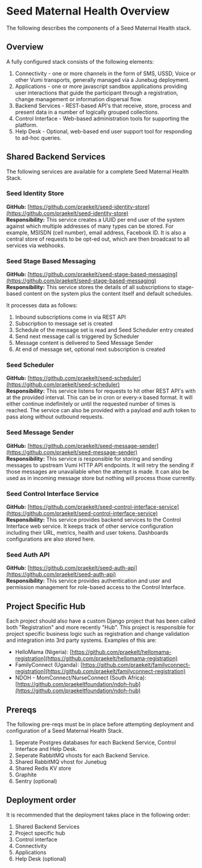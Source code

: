 # Seed Maternal Health Overview

The following describes the components of a Seed Maternal Health stack.


## Overview

A fully configured stack consists of the following elements:

1. Connectivity - one or more channels in the form of SMS, USSD, Voice or other
Vumi transports, generally managed via a Junebug deployment.
2. Applications - one or more javascript sandbox applications providing user
interactions that guide the participant through a registration, change management or
information dispersal flow.
3. Backend Services - REST-based API's that receive, store, process and present data in
a number of logically grouped collections.
4. Control Interface - Web-based administration tools for supporting the platform.
5. Help Desk - Optional, web-based end user support tool for responding to ad-hoc queries.


## Shared Backend Services

The following services are available for a complete Seed Maternal Health Stack.

### Seed Identity Store

**GitHub:** [https://github.com/praekelt/seed-identity-store](https://github.com/praekelt/seed-identity-store)  
**Responsibility:** This service creates a UUID per end user of the system against
which multiple addresses of many types can be stored. For example, MSISDN (cell number),
email address, Facebook ID. It is also a central store of requests to be opt-ed out,
which are then broadcast to all services via webhooks.   


### Seed Stage Based Messaging

**GitHub:** [https://github.com/praekelt/seed-stage-based-messaging](https://github.com/praekelt/seed-stage-based-messaging)  
**Responsibility:** This service stores the details of all subscriptions to
stage-based content on the system plus the content itself and default schedules.

It processes data as follows:
1. Inbound subscriptions come in via REST API
2. Subscription to message set is created
3. Schedule of the message set is read and Seed Scheduler entry created
4. Send next message call is triggered by Scheduler
5. Message content is delivered to Seed Message Sender
6. At end of message set, optional next subscription is created

### Seed Scheduler

**GitHub:** [https://github.com/praekelt/seed-scheduler](https://github.com/praekelt/seed-scheduler)  
**Responsibility:** This service listens for requests to hit other REST API's with
at the provided interval. This can be in cron or every-x based format. It will
either continue indefinitely or until the requested number of times is reached.
The service can also be provided with a payload and auth token to pass along
without outbound requests.

### Seed Message Sender

**GitHub:** [https://github.com/praekelt/seed-message-sender](https://github.com/praekelt/seed-message-sender)  
**Responsibility:** This service is responsible for storing and sending messages to
upstream Vumi HTTP API endpoints. It will retry the sending if those messages are
unavailable when the attempt is made. It can also be used as in incoming message
store but nothing will process those currently.

### Seed Control Interface Service

**GitHub:** [https://github.com/praekelt/seed-control-interface-service](https://github.com/praekelt/seed-control-interface-service)  
**Responsibility:** This service provides backend services to the Control Interface
web service. It keeps track of other service configuration including their URL,
metrics, health and user tokens. Dashboards configurations are also stored here.


### Seed Auth API

**GitHub:** [https://github.com/praekelt/seed-auth-api](https://github.com/praekelt/seed-auth-api)  
**Responsibility:** This service provides authentication and user and permission
management for role-based access to the Control Interface.


## Project Specific Hub

Each project should also have a custom Django project that has been called both
"Registration" and more recently "Hub". This project is responsible for project
specific business logic such as registration and change validation and integration
into 3rd party systems. Examples of this are:

* HelloMama (Nigeria): [https://github.com/praekelt/hellomama-registration](https://github.com/praekelt/hellomama-registration)
* FamilyConnect (Uganda): [https://github.com/praekelt/familyconnect-registration](https://github.com/praekelt/familyconnect-registration)
* NDOH - MomConnect/NurseConnect (South Africa): [https://github.com/praekeltfoundation/ndoh-hub](https://github.com/praekeltfoundation/ndoh-hub)


## Prereqs

The following pre-reqs must be in place before attempting deployment and configuration
of a Seed Maternal Health Stack.

1. Seperate Postgres databases for each Backend Service, Control Interface and Help Desk.
2. Seperate RabbitMQ vhosts for each Backend Service.
3. Shared RabbitMQ vhost for Junebug
4. Shared Redis KV store
5. Graphite
6. Sentry (optional)


## Deployment order

It is recommended that the deployment takes place in the following order:

1. Shared Backend Services
2. Project specific hub
3. Control interface
4. Connectivity
5. Applications
6. Help Desk (optional)

